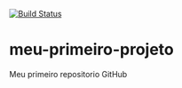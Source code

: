 [![Build Status](https://travis-ci.org/bernardonascimento/meu-primeiro-projeto.svg?branch=master)](https://travis-ci.org/bernardonascimento/meu-primeiro-projeto)
# meu-primeiro-projeto
Meu primeiro repositorio GitHub
